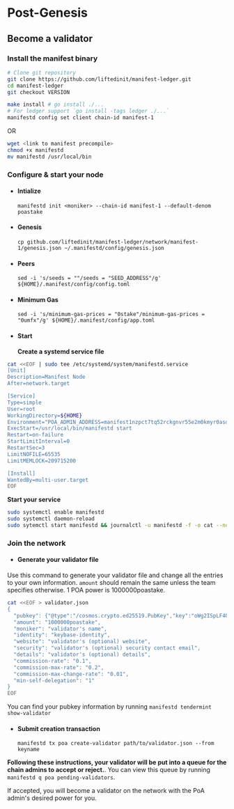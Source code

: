 # Post-Genesis

## Become a validator

### Install the manifest binary

```bash
# Clone git repository
git clone https://github.com/liftedinit/manifest-ledger.git
cd manifest-ledger
git checkout VERSION

make install # go install ./...
# For ledger support `go install -tags ledger ./...`
manifestd config set client chain-id manifest-1
```

OR

```bash
wget <link to manifest precompile>
chmod +x manifestd
mv manifestd /usr/local/bin
```

### Configure & start your node

- #### Intialize
  `manifestd init <moniker> --chain-id manifest-1 --default-denom poastake`
- #### Genesis
  `cp github.com/liftedinit/manifest-ledger/network/manifest-1/genesis.json ~/.manifestd/config/genesis.json`
- #### Peers
  `sed -i 's/seeds = ""/seeds = "SEED_ADDRESS"/g' ${HOME}/.manifest/config/config.toml`
- #### Minimum Gas
  `sed -i 's/minimum-gas-prices = "0stake"/minimum-gas-prices = "0umfx"/g' ${HOME}/.manifest/config/app.toml`
- #### Start
  **Create a systemd service file**

```bash
cat <<EOF | sudo tee /etc/systemd/system/manifestd.service
[Unit]
Description=Manifest Node
After=network.target

[Service]
Type=simple
User=root
WorkingDirectory=${HOME}
Environment="POA_ADMIN_ADDRESS=manifest1nzpct7tq52rckgnvr55e2m0kmyr0asdrgayq9p"
ExecStart=/usr/local/bin/manifestd start
Restart=on-failure
StartLimitInterval=0
RestartSec=3
LimitNOFILE=65535
LimitMEMLOCK=209715200

[Install]
WantedBy=multi-user.target
EOF
```

**Start your service**

```bash
sudo systemctl enable manifestd
sudo systemctl daemon-reload
sudo sytemctl start manifestd && journalctl -u manifestd -f -o cat --no-hostname
```

### Join the network

- #### Generate your validator file

Use this command to generate your validator file and change all the entries to your own information. `amount` should remain the same unless the team specifies otherwise. 1 POA power is 1000000poastake.

```bash
cat <<EOF > validator.json
{
  "pubkey": {"@type":"/cosmos.crypto.ed25519.PubKey","key":"oWg2ISpLF405Jcm2vXV+2v4fnjodh6aafuIdeoW+rUw="},
  "amount": "1000000poastake",
  "moniker": "validator's name",
  "identity": "keybase-identity",
  "website": "validator's (optional) website",
  "security": "validator's (optional) security contact email",
  "details": "validator's (optional) details",
  "commission-rate": "0.1",
  "commission-max-rate": "0.2",
  "commission-max-change-rate": "0.01",
  "min-self-delegation": "1"
}
EOF

```

You can find your pubkey information by running `manifestd tendermint show-validator`

- #### Submit creation transaction
  `manifestd tx poa create-validator path/to/validator.json --from keyname`

**Following these instructions, your validator will be put into a queue for the chain admins to accept or reject.**. You can view this queue by running `manifestd q poa pending-validators`.

If accepted, you will become a validator on the network with the PoA admin's desired power for you.
